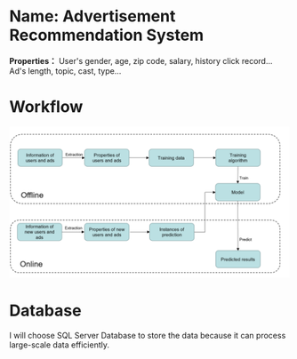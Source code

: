 # Name: Advertisement Recommendation System

__Properties：__ 
User's gender, age, zip code, salary, history click record...  
Ad's length, topic, cast, type...

# Workflow
![](wordflow.png)

# Database
I will choose SQL Server Database to store the data because it can process large-scale data efficiently.

